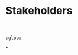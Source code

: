 <br>

# Stakeholders

<br>

```{toctree}
:glob:

*
```


<br>
<br>

<br>
<br>

<br>
<br>

<br>
<br>
